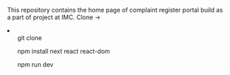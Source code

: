 This repository contains the home page of complaint register portal build as a part of project at IMC.
Clone -> 
<li>
  <ul>git clone </ul>
  <ul> npm install next react react-dom</ul>
  <ul>npm run dev</ul>
</li>
